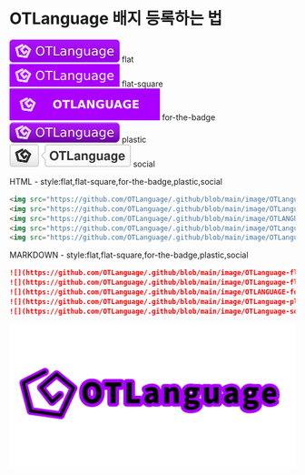 # OTLanguage 배지 등록하는 법
![](https://github.com/OTLanguage/.github/blob/main/image/OTLanguage-flat.svg) flat <br>
![](https://github.com/OTLanguage/.github/blob/main/image/OTLanguage-flat-square.svg) flat-square <br>
![](https://github.com/OTLanguage/.github/blob/main/image/OTLANGUAGE-for-the-badge.svg) for-the-badge <br>
![](https://github.com/OTLanguage/.github/blob/main/image/OTLanguage-plastic.svg) plastic <br>
![](https://github.com/OTLanguage/.github/blob/main/image/OTLanguage-social.svg) social <br>

HTML - style:flat,flat-square,for-the-badge,plastic,social
```HTML
<img src="https://github.com/OTLanguage/.github/blob/main/image/OTLanguage-flat.svg"/>
<img src="https://github.com/OTLanguage/.github/blob/main/image/OTLanguage-flat-square.svg"/>
<img src="https://github.com/OTLanguage/.github/blob/main/image/OTLANGUAGE-for-the-badge.svg"/>
<img src="https://github.com/OTLanguage/.github/blob/main/image/OTLanguage-plastic.svg"/>
<img src="https://github.com/OTLanguage/.github/blob/main/image/OTLanguage-social.svg"/>
```
MARKDOWN - style:flat,flat-square,for-the-badge,plastic,social
```MARKDOWN
![](https://github.com/OTLanguage/.github/blob/main/image/OTLanguage-flat.svg)
![](https://github.com/OTLanguage/.github/blob/main/image/OTLanguage-flat-square.svg)
![](https://github.com/OTLanguage/.github/blob/main/image/OTLANGUAGE-for-the-badge.svg)
![](https://github.com/OTLanguage/.github/blob/main/image/OTLanguage-plastic.svg)
![](https://github.com/OTLanguage/.github/blob/main/image/OTLanguage-social.svg)
```

![](https://github.com/OTLanguage/.github/blob/main/banner.png)
